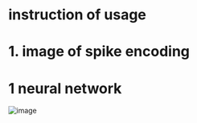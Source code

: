 # instruction of usage

# 1. image of spike encoding
# 1 neural network

![image](https://github.com/GTAKAGI/PSNN/assets/114473358/45354d11-0aa2-4eb5-a16b-735e24dc6366)
